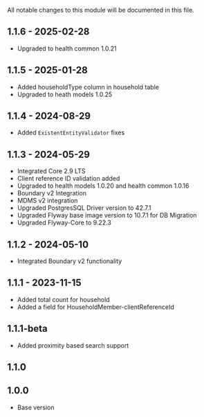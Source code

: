 All notable changes to this module will be documented in this file.

## 1.1.6 - 2025-02-28

- Upgraded to health common 1.0.21

## 1.1.5 - 2025-01-28

- Added householdType column in household table
- Upgraded to heath models 1.0.25

## 1.1.4 - 2024-08-29 

- Added `ExistentEntityValidator` fixes

## 1.1.3 - 2024-05-29 

- Integrated Core 2.9 LTS
- Client reference ID validation added
- Upgraded to health models 1.0.20 and health common 1.0.16
- Boundary v2 Integration
- MDMS v2 integration
- Upgraded PostgresSQL Driver version to 42.7.1
- Upgraded Flyway base image version to 10.7.1 for DB Migration
- Upgraded Flyway-Core to 9.22.3

## 1.1.2 - 2024-05-10

- Integrated Boundary v2 functionality

## 1.1.1 - 2023-11-15

- Added total count for household
- Added a field for HouseholdMember-clientReferenceId

## 1.1.1-beta

- Added proximity based search support

## 1.1.0


## 1.0.0

- Base version

